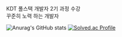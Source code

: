 KDT 풀스택 개발자 2기 과정 수강  
꾸준히 노력 하는 개발자


![Anurag's GitHub stats](https://github-readme-stats.vercel.app/api?username=Kurman11&show_icons=true&theme=radical)
[![Solved.ac Profile](http://mazassumnida.wtf/api/v2/generate_badge?boj=skedyd45)](https://solved.ac/skedyd45/)

 

